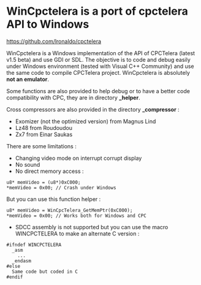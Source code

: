 # WinCpctelera is a port of cpctelera API to Windows
https://github.com/lronaldo/cpctelera

WinCpctelera is a Windows implementation of the API of CPCTelera (latest v1.5 beta) and use GDI or SDL.
The objective is to code and debug easily under Windows environment (tested with Visual C++ Community) and use the same code to compile CPCTelera project. WinCpctelera is absolutely **not an emulator**.

Some functions are also provided to help debug or to have a better code compatibility with CPC, 
they are in directory **_helper**.

Cross compressors are also provided in the directory **_compressor** :
- Exomizer (not the optimized version) from Magnus Lind
- Lz48 from Roudoudou
- Zx7 from Einar Saukas

There are some limitations :
- Changing video mode on interrupt corrupt display
- No sound
- No direct memory access :
```
u8* memVideo = (u8*)0xC000;
*memVideo = 0x00; // Crash under Windows
```

But you can use this function helper :
```
u8* memVideo = WinCpcTelera_GetMemPtr(0xC000);
*memVideo = 0x00; // Works both for Windows and CPC
```

- SDCC assembly is not supported but you can use the macro WINCPCTELERA to make an alternate C version :

```
#ifndef WINCPCTELERA
  _asm
    ...
  _endasm
#else
  Same code but coded in C
#endif
```


